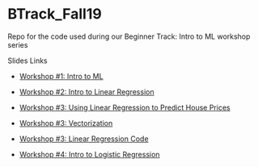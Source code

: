 # BTrack_Fall19

Repo for the code used during our Beginner Track: Intro to ML workshop series

Slides Links
- [Workshop #1: Intro to ML](https://drive.google.com/file/d/1JnubRvD9E3gxc4Ged4ooccSgE65QIAV8/view?usp=sharing)
- [Workshop #2: Intro to Linear Regression](https://drive.google.com/file/d/1GIRY3jSidn5g4JkLlKTJbCVmteUmtDh3/view?usp=sharing)
- [Workshop #3: Using Linear Regression to Predict House Prices](https://drive.google.com/file/d/1VEGxcefQtrLt8hHskt0TfWhmQv4wsKMf/view?usp=sharing)



- [Workshop #3: Vectorization](https://colab.research.google.com/drive/1YItjct9EjithCk_wJTn4MrSmZPVNjwJB)
- [Workshop #3: Linear Regression Code](https://github.com/uclaacmai/beginner-track-spring19/blob/master/Workshop%203/Predicting_House_Prices.ipynb)
- [Workshop #4: Intro to Logistic Regression](https://drive.google.com/open?id=1tCUGcUWj6Yzv7skkMX_xEzn_Le1GE0lM)




